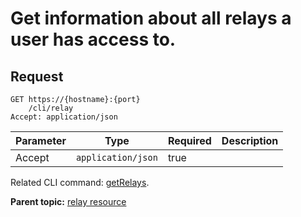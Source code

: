 # Get information about all relays a user has access to.

## Request

```
GET https://{hostname}:{port}
    /cli/relay
Accept: application/json

```

|Parameter|Type|Required|Description|
|---------|----|--------|-----------|
|Accept|`application/json`|true| |

Related CLI command: [getRelays](udclient_getrelays.md).

**Parent topic:** [relay resource](../../com.udeploy.api.doc/topics/rest_cli_relay.md)


